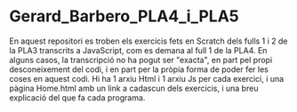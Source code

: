 # Gerard_Barbero_PLA4_i_PLA5
En aquest repositori es troben els exercicis fets en Scratch dels fulls 1 i 2 de la PLA3 transcrits a JavaScript,
com es demana al full 1 de la PLA4.
En alguns casos, la transcripció no ha pogut ser "exacta", en part pel propi desconeixement del codi, i en part
per la pròpia forma de poder fer les coses en aquest codi.
Hi ha 1 arxiu Html i 1 arxiu Js per cada exercici, i una pàgina Home.html amb un link a cadascun dels exercicis,
i una breu explicació del que fa cada programa.
